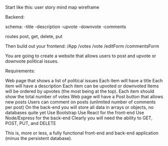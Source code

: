 Start like this:
user story
mind map
wireframe

Backend:

schema: 
-title
-description
-upvote
-downvote
-comments

routes post, get, delete, put

Then build out your frontend:
/App
    /votes
        /vote
            /editForm
        /commentsForm

You are going to create a website that allows users to post and upvote or downvote political issues.

Requirements:

Web page that shows a list of political issues
Each item will have a title
Each item will have a description
Each item can be upvoted or downvoted
Items will be ordered by upvotes (the most being at the top).
Each item should show the total number of votes
Web page will have a Post button that allows new posts
Users can comment on posts (unlimited number of comments per post)
On the back-end you will store all data in arrays or objects, no databases quite yet
Use Bootstrap
Use React for the front-end
Use Node/Express for the back-end
Clearly you will need the ability to GET, POST, PUT, and DELETE

This is, more or less, a fully functional front-end and back-end application (minus the persistent database).